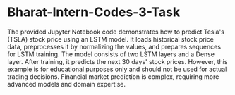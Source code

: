 # Bharat-Intern-Codes-3-Task

The provided Jupyter Notebook code demonstrates how to predict Tesla's (TSLA) stock price using an LSTM model. It loads historical stock price data, preprocesses it by normalizing the values, and prepares sequences for LSTM training. The model consists of two LSTM layers and a Dense layer. After training, it predicts the next 30 days' stock prices. However, this example is for educational purposes only and should not be used for actual trading decisions. Financial market prediction is complex, requiring more advanced models and domain expertise.
